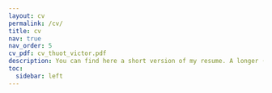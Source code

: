```yaml
---
layout: cv
permalink: /cv/
title: cv
nav: true
nav_order: 5
cv_pdf: cv_thuot_victor.pdf
description: You can find here a short version of my resume. A longer (and french) version in available in the pdf.
toc:
  sidebar: left
---
```

